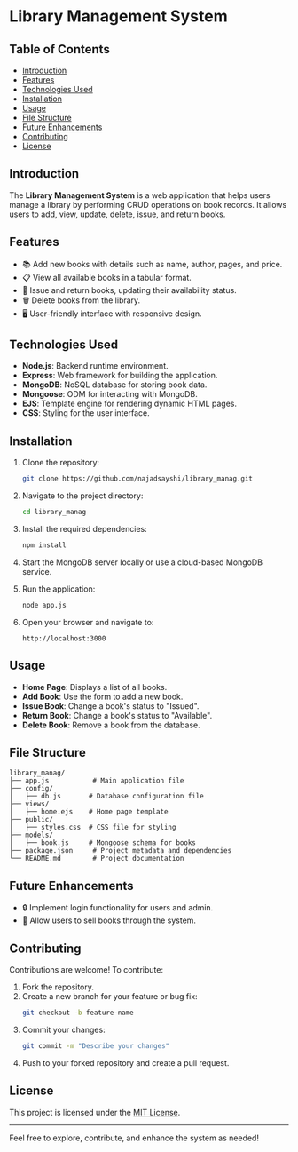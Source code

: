 # Library Management System

## Table of Contents
- [Introduction](#introduction)
- [Features](#features)
- [Technologies Used](#technologies-used)
- [Installation](#installation)
- [Usage](#usage)
- [File Structure](#file-structure)
- [Future Enhancements](#future-enhancements)
- [Contributing](#contributing)
- [License](#license)

## Introduction
The **Library Management System** is a web application that helps users manage a library by performing CRUD operations on book records. It allows users to add, view, update, delete, issue, and return books.

## Features
- 📚 Add new books with details such as name, author, pages, and price.
- 📋 View all available books in a tabular format.
- 🔄 Issue and return books, updating their availability status.
- 🗑️ Delete books from the library.
- 🖥️ User-friendly interface with responsive design.

## Technologies Used
- **Node.js**: Backend runtime environment.
- **Express**: Web framework for building the application.
- **MongoDB**: NoSQL database for storing book data.
- **Mongoose**: ODM for interacting with MongoDB.
- **EJS**: Template engine for rendering dynamic HTML pages.
- **CSS**: Styling for the user interface.

## Installation
1. Clone the repository:
   ```bash
   git clone https://github.com/najadsayshi/library_manag.git
   ```

2. Navigate to the project directory:
   ```bash
   cd library_manag
   ```

3. Install the required dependencies:
   ```bash
   npm install
   ```

4. Start the MongoDB server locally or use a cloud-based MongoDB service.

5. Run the application:
   ```bash
   node app.js
   ```

6. Open your browser and navigate to:
   ```
   http://localhost:3000
   ```

## Usage
- **Home Page**: Displays a list of all books.
- **Add Book**: Use the form to add a new book.
- **Issue Book**: Change a book's status to "Issued".
- **Return Book**: Change a book's status to "Available".
- **Delete Book**: Remove a book from the database.

## File Structure
```
library_manag/
├── app.js           # Main application file
├── config/
│   ├── db.js       # Database configuration file
├── views/
│   ├── home.ejs    # Home page template
├── public/
│   ├── styles.css  # CSS file for styling
├── models/
│   ├── book.js     # Mongoose schema for books
├── package.json     # Project metadata and dependencies
└── README.md        # Project documentation
```

## Future Enhancements
- 🔒 Implement login functionality for users and admin.
- 💸 Allow users to sell books through the system.

## Contributing
Contributions are welcome! To contribute:
1. Fork the repository.
2. Create a new branch for your feature or bug fix:
   ```bash
   git checkout -b feature-name
   ```
3. Commit your changes:
   ```bash
   git commit -m "Describe your changes"
   ```
4. Push to your forked repository and create a pull request.

## License
This project is licensed under the [MIT License](LICENSE).

---
Feel free to explore, contribute, and enhance the system as needed!
